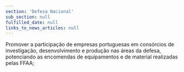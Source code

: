 ```yaml
---
section: 'Defesa Nacional'
sub_section: null
fulfilled_date: null
links_to_news_articles: null
---
```


Promover a participação de empresas portuguesas em consórcios de investigação, desenvolvimento e produção nas áreas da defesa, potenciando as encomendas de equipamentos e de material realizadas pelas FFAA;